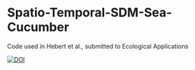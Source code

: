 # Spatio-Temporal-SDM-Sea-Cucumber
Code used in Hebert et al., submitted to Ecological Applications

[![DOI](https://zenodo.org/badge/678377678.svg)](https://zenodo.org/badge/latestdoi/678377678)
